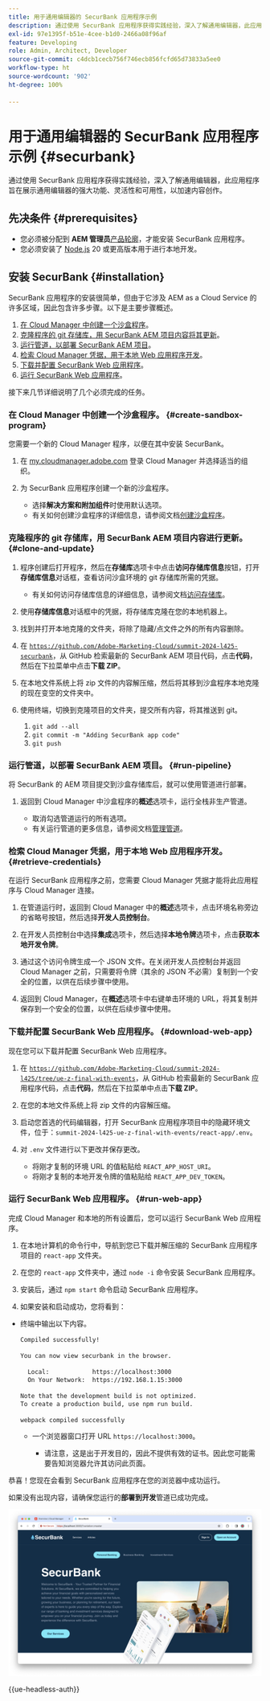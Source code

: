 ```yaml
---
title: 用于通用编辑器的 SecurBank 应用程序示例
description: 通过使用 SecurBank 应用程序获得实践经验，深入了解通用编辑器，此应用程序旨在展示通用编辑器的强大功能、灵活性和可用性，以加速内容创作。
exl-id: 97e1395f-b51e-4cee-b1d0-2466a08f96af
feature: Developing
role: Admin, Architect, Developer
source-git-commit: c4dcb1cecb756f746ecb856fcfd65d73833a5ee0
workflow-type: ht
source-wordcount: '902'
ht-degree: 100%

---
```


# 用于通用编辑器的 SecurBank 应用程序示例 {#securbank}

通过使用 SecurBank 应用程序获得实践经验，深入了解通用编辑器，此应用程序旨在展示通用编辑器的强大功能、灵活性和可用性，以加速内容创作。

## 先决条件 {#prerequisites}

* 您必须被分配到 **AEM 管理员**[产品轮廓](/help/journey-onboarding/assign-profiles-aem.md)，才能安装 SecurBank 应用程序。
* 您必须安装了 [Node.js](https://nodejs.org) 20 或更高版本用于进行本地开发。

## 安装 SecurBank {#installation}

SecurBank 应用程序的安装很简单，但由于它涉及 AEM as a Cloud Service 的许多区域，因此包含许多步骤。以下是主要步骤概述。

1. [在 Cloud Manager 中创建一个沙盒程序](#create-sandbox-program)。
1. [克隆程序的 git 存储库，用 SecurBank AEM 项目内容将其更新](#clone-and-update)。
1. [运行管道，以部署 SecurBank AEM 项目](#run-pipeline)。
1. [检索 Cloud Manager 凭据，用于本地 Web 应用程序开发](#retrieve-credentials)。
1. [下载并配置 SecurBank Web 应用程序](#download-web-app)。
1. [运行 SecurBank Web 应用程序](#run-web-app)。

接下来几节详细说明了几个必须完成的任务。

### 在 Cloud Manager 中创建一个沙盒程序。 {#create-sandbox-program}

您需要一个新的 Cloud Manager 程序，以便在其中安装 SecurBank。

1. 在 [my.cloudmanager.adobe.com](https://my.cloudmanager.adobe.com/) 登录 Cloud Manager 并选择适当的组织。

1. 为 SecurBank 应用程序创建一个新的沙盒程序。

   * 选择&#x200B;**解决方案和附加组件**&#x200B;时使用默认选项。
   * 有关如何创建沙盒程序的详细信息，请参阅文档[创建沙盒程序](/help/implementing/cloud-manager/getting-access-to-aem-in-cloud/creating-sandbox-programs.md)。

### 克隆程序的 git 存储库，用 SecurBank AEM 项目内容进行更新。 {#clone-and-update}

1. 程序创建后打开程序，然后在&#x200B;**存储库**&#x200B;选项卡中点击&#x200B;**访问存储库信息**&#x200B;按钮，打开&#x200B;**存储库信息**&#x200B;对话框，查看访问沙盒环境的 git 存储库所需的凭据。

   * 有关如何访问存储库信息的详细信息，请参阅文档[访问存储库](/help/implementing/cloud-manager/managing-code/accessing-repos.md)。

1. 使用&#x200B;**存储库信息**&#x200B;对话框中的凭据，将存储库克隆在您的本地机器上。

1. 找到并打开本地克隆的文件夹，将除了隐藏/点文件之外的所有内容删除。

1. 在 [`https://github.com/Adobe-Marketing-Cloud/summit-2024-l425-securbank`](https://github.com/Adobe-Marketing-Cloud/summit-2024-l425-securbank)，从 GitHub 检索最新的 SecurBank AEM 项目代码，点击&#x200B;**代码**，然后在下拉菜单中点击&#x200B;**下载 ZIP**。

1. 在本地文件系统上将 zip 文件的内容解压缩，然后将其移到沙盒程序本地克隆的现在变空的文件夹中。

1. 使用终端，切换到克隆项目的文件夹，提交所有内容，将其推送到 git。

   1. `git add --all`
   1. `git commit -m "Adding SecurBank app code"`
   1. `git push`

### 运行管道，以部署 SecurBank AEM 项目。 {#run-pipeline}

将 SecurBank 的 AEM 项目提交到沙盒存储库后，就可以使用管道进行部署。

1. 返回到 Cloud Manager 中沙盒程序的&#x200B;**概述**&#x200B;选项卡，运行全栈非生产管道。

   * 取消勾选管道运行的所有选项。
   * 有关运行管道的更多信息，请参阅文档[管理管道](/help/implementing/cloud-manager/configuring-pipelines/managing-pipelines.md#running-pipelines)。

### 检索 Cloud Manager 凭据，用于本地 Web 应用程序开发。 {#retrieve-credentials}

在运行 SecurBank 应用程序之前，您需要 Cloud Manager 凭据才能将此应用程序与 Cloud Manager 连接。

1. 在管道运行时，返回到 Cloud Manager 中的&#x200B;**概述**&#x200B;选项卡，点击环境名称旁边的省略号按钮，然后选择&#x200B;**开发人员控制台**。

1. 在开发人员控制台中选择&#x200B;**集成**&#x200B;选项卡，然后选择&#x200B;**本地令牌**&#x200B;选项卡，点击&#x200B;**获取本地开发令牌**。

1. 通过这个访问令牌生成一个 JSON 文件。在关闭开发人员控制台并返回 Cloud Manager 之前，只需要将令牌（其余的 JSON 不必需）复制到一个安全的位置，以供在后续步骤中使用。

1. 返回到 Cloud Manager，在&#x200B;**概述**&#x200B;选项卡中右键单击环境的 URL，将其复制并保存到一个安全的位置，以供在后续步骤中使用。

### 下载并配置 SecurBank Web 应用程序。 {#download-web-app}

现在您可以下载并配置 SecurBank Web 应用程序。

1. 在 [`https://github.com/Adobe-Marketing-Cloud/summit-2024-l425/tree/ue-z-final-with-events`](https://github.com/Adobe-Marketing-Cloud/summit-2024-l425/tree/ue-z-final-with-events)，从 GitHub 检索最新的 SecurBank 应用程序代码，点击&#x200B;**代码**，然后在下拉菜单中点击&#x200B;**下载 ZIP**。

1. 在您的本地文件系统上将 zip 文件的内容解压缩。

1. 启动您首选的代码编辑器，打开 SecurBank 应用程序项目中的隐藏环境文件，位于：`summit-2024-l425-ue-z-final-with-events/react-app/.env`。

1. 对 `.env` 文件进行以下更改并保存更改。

   * 将刚才复制的环境 URL 的值粘贴给 `REACT_APP_HOST_URI`。
   * 将刚才复制的本地开发令牌的值粘贴给 `REACT_APP_DEV_TOKEN`。

### 运行 SecurBank Web 应用程序。 {#run-web-app}

完成 Cloud Manager 和本地的所有设置后，您可以运行 SecurBank Web 应用程序。

1. 在本地计算机的命令行中，导航到您已下载并解压缩的 SecurBank 应用程序项目的 `react-app` 文件夹。

1. 在您的 `react-app` 文件夹中，通过 `node -i` 命令安装 SecurBank 应用程序。

1. 安装后，通过 `npm start` 命令启动 SecurBank 应用程序。

1. 如果安装和启动成功，您将看到：

* 终端中输出以下内容。

  ```text
  Compiled successfully!
  
  You can now view securbank in the browser.
  
    Local:            https://localhost:3000
    On Your Network:  https://192.168.1.15:3000
  
  Note that the development build is not optimized.
  To create a production build, use npm run build.
  
  webpack compiled successfully
  ```

   * 一个浏览器窗口打开 URL `https://localhost:3000`。

      * 请注意，这是出于开发目的，因此不提供有效的证书。因此您可能需要告知浏览器允许其访问此页面。

恭喜！您现在会看到 SecurBank 应用程序在您的浏览器中成功运行。

如果没有出现内容，请确保您运行的&#x200B;**部署到开发**&#x200B;管道已成功完成。

![浏览器中的 SecurBank 应用程序](assets/securbank.png)

{{ue-headless-auth}}

